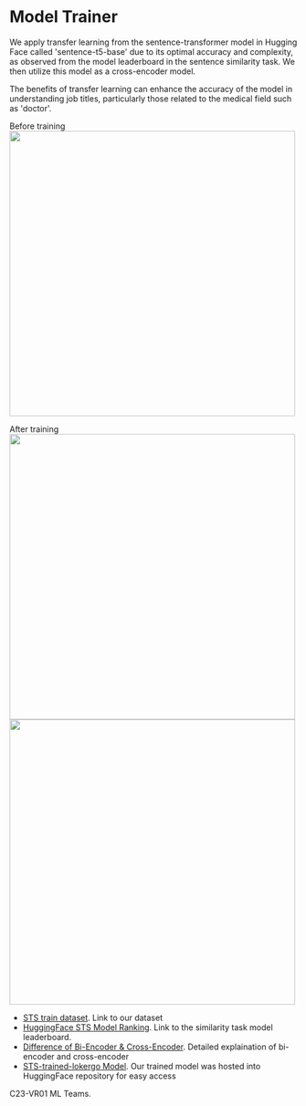 # Model Trainer
We apply transfer learning from the sentence-transformer model in Hugging Face called 'sentence-t5-base' due to its optimal accuracy and complexity, as observed from the model leaderboard in the sentence similarity task. We then utilize this model as a cross-encoder model.
<p>The benefits of transfer learning can enhance the accuracy of the model in understanding job titles, particularly those related to the medical field such as 'doctor'.

Before training<br>
<img src='https://drive.google.com/uc?id=1tCfroywA5P-1_sB6EWLBbTr3rB8j2BTM' width="500px">

After training<br>
<img src='https://drive.google.com/uc?id=1BbO97sSnMCVoQ9w40ga9QWRKfZ4UPoC2' width="500px"><br>
<img src='https://drive.google.com/uc?id=1Mek_ZVBH-iO8YCmpHbk5jta8dHEYhCrG' width="500px"></p>
- [STS train dataset](https://docs.google.com/spreadsheets/d/12Y-3dwI43jTe-teXGF3cfKxz1QNefXHQj3v3NJhJBho/edit?usp=sharing). Link to our dataset
- [HuggingFace STS Model Ranking](https://huggingface.co/spaces/mteb/leaderboard). Link to the similarity task model leaderboard.
- [Difference of Bi-Encoder & Cross-Encoder](https://sbert.net/examples/applications/cross-encoder/README.html). Detailed explaination of bi-encoder and cross-encoder
- [STS-trained-lokergo Model](https://huggingface.co/pahri/sts-trained-lokergo). Our trained model was hosted into HuggingFace repository for easy access

C23-VR01 ML Teams.
